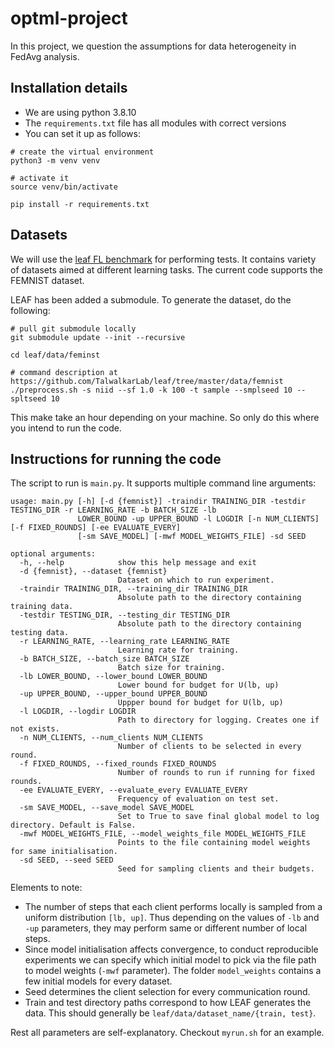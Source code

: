 # optml-project
In this project, we question the assumptions for data heterogeneity in FedAvg analysis.

## Installation details

- We are using python 3.8.10
- The `requirements.txt` file has all modules with correct versions
- You can set it up as follows:

```
# create the virtual environment
python3 -m venv venv

# activate it
source venv/bin/activate

pip install -r requirements.txt
```

## Datasets

We will use the [leaf FL benchmark](https://github.com/TalwalkarLab/leaf) for performing tests. It contains variety of datasets aimed at different learning tasks. The current code supports the FEMNIST dataset.

LEAF has been added a submodule. To generate the dataset, do the following:

```
# pull git submodule locally
git submodule update --init --recursive

cd leaf/data/feminst

# command description at https://github.com/TalwalkarLab/leaf/tree/master/data/femnist
./preprocess.sh -s niid --sf 1.0 -k 100 -t sample --smplseed 10 --spltseed 10
```

This make take an hour depending on your machine. So only do this where you intend to run the code.

## Instructions for running the code

The script to run is `main.py`. It supports multiple command line arguments:

```
usage: main.py [-h] [-d {femnist}] -traindir TRAINING_DIR -testdir TESTING_DIR -r LEARNING_RATE -b BATCH_SIZE -lb
               LOWER_BOUND -up UPPER_BOUND -l LOGDIR [-n NUM_CLIENTS] [-f FIXED_ROUNDS] [-ee EVALUATE_EVERY]
               [-sm SAVE_MODEL] [-mwf MODEL_WEIGHTS_FILE] -sd SEED

optional arguments:
  -h, --help            show this help message and exit
  -d {femnist}, --dataset {femnist}
                        Dataset on which to run experiment.
  -traindir TRAINING_DIR, --training_dir TRAINING_DIR
                        Absolute path to the directory containing training data.
  -testdir TESTING_DIR, --testing_dir TESTING_DIR
                        Absolute path to the directory containing testing data.
  -r LEARNING_RATE, --learning_rate LEARNING_RATE
                        Learning rate for training.
  -b BATCH_SIZE, --batch_size BATCH_SIZE
                        Batch size for training.
  -lb LOWER_BOUND, --lower_bound LOWER_BOUND
                        Lower bound for budget for U(lb, up)
  -up UPPER_BOUND, --upper_bound UPPER_BOUND
                        Uppper bound for budget for U(lb, up)
  -l LOGDIR, --logdir LOGDIR
                        Path to directory for logging. Creates one if not exists.
  -n NUM_CLIENTS, --num_clients NUM_CLIENTS
                        Number of clients to be selected in every round.
  -f FIXED_ROUNDS, --fixed_rounds FIXED_ROUNDS
                        Number of rounds to run if running for fixed rounds.
  -ee EVALUATE_EVERY, --evaluate_every EVALUATE_EVERY
                        Frequency of evaluation on test set.
  -sm SAVE_MODEL, --save_model SAVE_MODEL
                        Set to True to save final global model to log directory. Default is False.
  -mwf MODEL_WEIGHTS_FILE, --model_weights_file MODEL_WEIGHTS_FILE
                        Points to the file containing model weights for same initialisation.
  -sd SEED, --seed SEED
                        Seed for sampling clients and their budgets.
```

Elements to note:
- The number of steps that each client performs locally is sampled from a uniform distribution `[lb, up]`. Thus depending on the values of `-lb` and `-up` parameters, they may perform same or different number of local steps.
- Since model initialisation affects convergence, to conduct reproducible experiments we can specify which initial model to pick via the file path to model weights (`-mwf` parameter). The folder `model_weights` contains a few initial models for every dataset.
- Seed determines the client selection for every communication round.
- Train and test directory paths correspond to how LEAF generates the data. This should generally be `leaf/data/dataset_name/{train, test}`.

Rest all parameters are self-explanatory. Checkout `myrun.sh` for an example.
